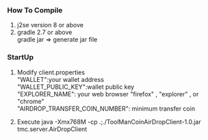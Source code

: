 ### How To Compile    

1. j2se version 8 or above        
2. gradle 2.7 or above            
   gradle jar => generate jar file    
       

### StartUp     
1. Modify client.properties     
"WALLET":your wallet address        
"WALLET_PUBLIC_KEY":wallet public key    
"EXPLORER_NAME": your web browser "firefox" , "explorer" , or "chrome"    
"AIRDROP_TRANSFER_COIN_NUMBER": minimum transfer coin    

 
2. Execute
java -Xmx768M -cp .;./ToolManCoinAirDropClient-1.0.jar tmc.server.AirDropClient
  
